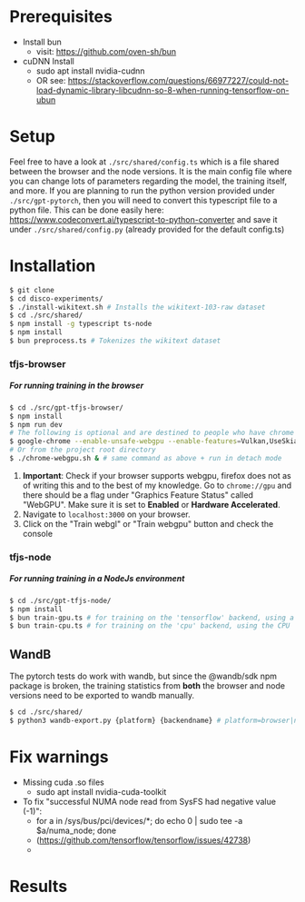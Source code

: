 # Prerequisites

-   Install bun
    -   visit: https://github.com/oven-sh/bun
-   cuDNN Install
    -   sudo apt install nvidia-cudnn
    -   OR see: https://stackoverflow.com/questions/66977227/could-not-load-dynamic-library-libcudnn-so-8-when-running-tensorflow-on-ubun

# Setup

Feel free to have a look at `./src/shared/config.ts` which is a file shared between the browser and the node versions. It is the main config file where you can change lots of parameters regarding the model, the training itself, and more.
If you are planning to run the python version provided under `./src/gpt-pytorch`, then you will need to convert this typescript file to a python file. This can be done easily here: https://www.codeconvert.ai/typescript-to-python-converter and save it under `./src/shared/config.py` (already provided for the default config.ts)

# Installation

```sh
$ git clone
$ cd disco-experiments/
$ ./install-wikitext.sh # Installs the wikitext-103-raw dataset
$ cd ./src/shared/
$ npm install -g typescript ts-node
$ npm install
$ bun preprocess.ts # Tokenizes the wikitext dataset
```

### tfjs-browser

##### For running training in the browser

```sh
$ cd ./src/gpt-tfjs-browser/
$ npm install
$ npm run dev
# The following is optional and are destined to people who have chrome
$ google-chrome --enable-unsafe-webgpu --enable-features=Vulkan,UseSkiaRenderer # Run chrome with WebGPU enabled
# Or from the project root directory
$ ./chrome-webgpu.sh & # same command as above + run in detach mode
```

1. **Important**: Check if your browser supports webgpu, firefox does not as of writing this and to the best of my knowledge. Go to `chrome://gpu` and there should be a flag under "Graphics Feature Status" called "WebGPU". Make sure it is set to **Enabled** or **Hardware Accelerated**.
2. Navigate to `localhost:3000` on your browser.
3. Click on the "Train webgl" or "Train webgpu" button and check the console

### tfjs-node

##### For running training in a NodeJs environment

```sh
$ cd ./src/gpt-tfjs-node/
$ npm install
$ bun train-gpu.ts # for training on the 'tensorflow' backend, using a GPU
$ bun train-cpu.ts # for training on the 'cpu' backend, using the CPU
```

## WandB

The pytorch tests do work with wandb, but since the @wandb/sdk npm package is broken, the training statistics from **both** the browser and node versions need to be exported to wandb manually.

```sh
$ cd ./src/shared/
$ python3 wandb-export.py {platform} {backendname} # platform=browser|node, backendname=webgl|webgpu|cpu|tensorflow
```

# Fix warnings

-   Missing cuda .so files
    -   sudo apt install nvidia-cuda-toolkit
-   To fix "successful NUMA node read from SysFS had negative value (-1)":
    -   for a in /sys/bus/pci/devices/\*; do echo 0 | sudo tee -a $a/numa_node; done
    -   (https://github.com/tensorflow/tensorflow/issues/42738)
    -

# Results

